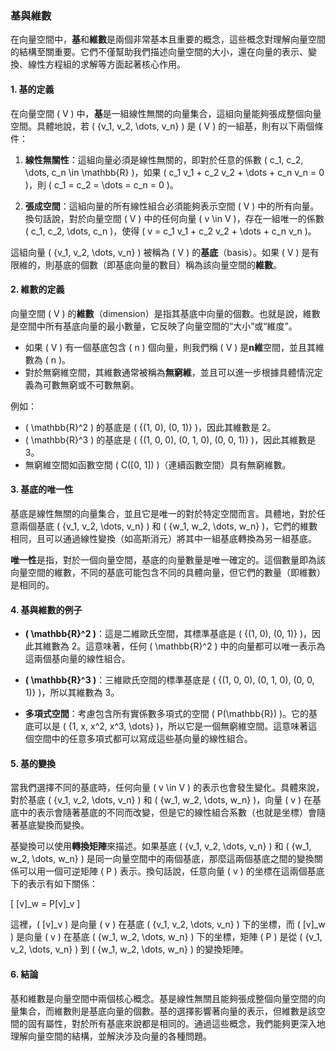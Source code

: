 ### 基與維數

在向量空間中，**基**和**維數**是兩個非常基本且重要的概念，這些概念對理解向量空間的結構至關重要。它們不僅幫助我們描述向量空間的大小，還在向量的表示、變換、線性方程組的求解等方面起著核心作用。

#### 1. 基的定義

在向量空間 \( V \) 中，**基**是一組線性無關的向量集合，這組向量能夠張成整個向量空間。具體地說，若 \( \{v_1, v_2, \dots, v_n\} \) 是 \( V \) 的一組基，則有以下兩個條件：

1. **線性無關性**：這組向量必須是線性無關的，即對於任意的係數 \( c_1, c_2, \dots, c_n \in \mathbb{R} \)，如果 \( c_1 v_1 + c_2 v_2 + \dots + c_n v_n = 0 \)，則 \( c_1 = c_2 = \dots = c_n = 0 \)。

2. **張成空間**：這組向量的所有線性組合必須能夠表示空間 \( V \) 中的所有向量。換句話說，對於向量空間 \( V \) 中的任何向量 \( v \in V \)，存在一組唯一的係數 \( c_1, c_2, \dots, c_n \)，使得 \( v = c_1 v_1 + c_2 v_2 + \dots + c_n v_n \)。

這組向量 \( \{v_1, v_2, \dots, v_n\} \) 被稱為 \( V \) 的**基底**（basis）。如果 \( V \) 是有限維的，則基底的個數（即基底向量的數目）稱為該向量空間的**維數**。

#### 2. 維數的定義

向量空間 \( V \) 的**維數**（dimension）是指其基底中向量的個數。也就是說，維數是空間中所有基底向量的最小數量，它反映了向量空間的“大小”或“維度”。

- 如果 \( V \) 有一個基底包含 \( n \) 個向量，則我們稱 \( V \) 是**n維**空間，並且其維數為 \( n \)。
- 對於無窮維空間，其維數通常被稱為**無窮維**，並且可以進一步根據具體情況定義為可數無窮或不可數無窮。

例如：
- \( \mathbb{R}^2 \) 的基底是 \( \{(1, 0), (0, 1)\} \)，因此其維數是 2。
- \( \mathbb{R}^3 \) 的基底是 \( \{(1, 0, 0), (0, 1, 0), (0, 0, 1)\} \)，因此其維數是 3。
- 無窮維空間如函數空間 \( C([0, 1]) \)（連續函數空間）具有無窮維數。

#### 3. 基底的唯一性

基底是線性無關的向量集合，並且它是唯一的對於特定空間而言。具體地，對於任意兩個基底 \( \{v_1, v_2, \dots, v_n\} \) 和 \( \{w_1, w_2, \dots, w_n\} \)，它們的維數相同，且可以通過線性變換（如高斯消元）將其中一組基底轉換為另一組基底。

**唯一性**是指，對於一個向量空間，基底的向量數量是唯一確定的。這個數量即為該向量空間的維數，不同的基底可能包含不同的具體向量，但它們的數量（即維數）是相同的。

#### 4. 基與維數的例子

- **\( \mathbb{R}^2 \)**：這是二維歐氏空間，其標準基底是 \( \{(1, 0), (0, 1)\} \)，因此其維數為 2。這意味著，任何 \( \mathbb{R}^2 \) 中的向量都可以唯一表示為這兩個基向量的線性組合。
  
- **\( \mathbb{R}^3 \)**：三維歐氏空間的標準基底是 \( \{(1, 0, 0), (0, 1, 0), (0, 0, 1)\} \)，所以其維數為 3。

- **多項式空間**：考慮包含所有實係數多項式的空間 \( P(\mathbb{R}) \)。它的基底可以是 \( \{1, x, x^2, x^3, \dots\} \)，所以它是一個無窮維空間。這意味著這個空間中的任意多項式都可以寫成這些基向量的線性組合。

#### 5. 基的變換

當我們選擇不同的基底時，任何向量 \( v \in V \) 的表示也會發生變化。具體來說，對於基底 \( \{v_1, v_2, \dots, v_n\} \) 和 \( \{w_1, w_2, \dots, w_n\} \)，向量 \( v \) 在基底中的表示會隨著基底的不同而改變，但是它的線性組合系數（也就是坐標）會隨著基底變換而變換。

基變換可以使用**轉換矩陣**來描述。如果基底 \( \{v_1, v_2, \dots, v_n\} \) 和 \( \{w_1, w_2, \dots, w_n\} \) 是同一向量空間中的兩個基底，那麼這兩個基底之間的變換關係可以用一個可逆矩陣 \( P \) 表示。換句話說，任意向量 \( v \) 的坐標在這兩個基底下的表示有如下關係：

\[
[v]_w = P[v]_v
\]

這裡，\( [v]_v \) 是向量 \( v \) 在基底 \( \{v_1, v_2, \dots, v_n\} \) 下的坐標，而 \( [v]_w \) 是向量 \( v \) 在基底 \( \{w_1, w_2, \dots, w_n\} \) 下的坐標，矩陣 \( P \) 是從 \( \{v_1, v_2, \dots, v_n\} \) 到 \( \{w_1, w_2, \dots, w_n\} \) 的變換矩陣。

#### 6. 結論

基和維數是向量空間中兩個核心概念。基是線性無關且能夠張成整個向量空間的向量集合，而維數則是基底向量的個數。基的選擇影響著向量的表示，但維數是該空間的固有屬性，對於所有基底來說都是相同的。通過這些概念，我們能夠更深入地理解向量空間的結構，並解決涉及向量的各種問題。